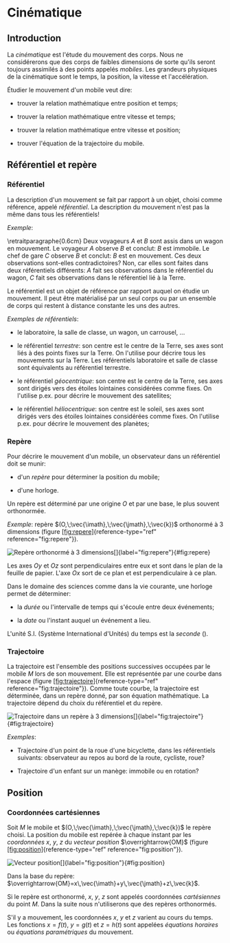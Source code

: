 Cinématique
===========

Introduction
------------

La *cinématique* est l'étude du mouvement des corps. Nous ne
considérerons que des corps de faibles dimensions de sorte qu'ils seront
toujours assimilés à des points appelés *mobiles*. Les grandeurs
physiques de la cinématique sont le temps, la position, la vitesse et
l'accélération.

Étudier le mouvement d'un mobile veut dire:

-   trouver la relation mathématique entre position et temps;

-   trouver la relation mathématique entre vitesse et temps;

-   trouver la relation mathématique entre vitesse et position;

-   trouver l'équation de la trajectoire du mobile.

Référentiel et repère
---------------------

### Référentiel

La description d'un mouvement se fait par rapport à un objet, choisi
comme référence, appelé *référentiel*. La description du mouvement n'est
pas la même dans tous les référentiels!

*Exemple*:

\retraitparagraphe{0.6cm}
Deux voyageurs $A$ et $B$ sont assis dans un wagon en mouvement. Le
voyageur $A$ observe $B$ et conclut: $B$ est immobile. Le chef de gare
$C$ observe $B$ et conclut: $B$ est en mouvement. Ces deux observations
sont-elles contradictoires? Non, car elles sont faites dans deux
référentiels différents: $A$ fait ses observations dans le référentiel
du wagon, $C$ fait ses observations dans le référentiel lié à la Terre.

Le référentiel est un objet de référence par rapport auquel on étudie un
mouvement. Il peut être matérialisé par un seul corps ou par un ensemble
de corps qui restent à distance constante les uns des autres.

*Exemples de référentiels*:

-   le laboratoire, la salle de classe, un wagon, un carrousel, ...

-   le référentiel *terrestre*: son centre est le centre de la Terre,
    ses axes sont liés à des points fixes sur la Terre. On l'utilise
    pour décrire tous les mouvements sur la Terre. Les référentiels
    laboratoire et salle de classe sont équivalents au référentiel
    terrestre.

-   le référentiel *géocentrique*: son centre est le centre de la Terre,
    ses axes sont dirigés vers des étoiles lointaines considérées comme
    fixes. On l'utilise p.ex. pour décrire le mouvement des satellites;

-   le référentiel *héliocentrique*: son centre est le soleil, ses axes
    sont dirigés vers des étoiles lointaines considérées comme fixes. On
    l'utilise p.ex. pour décrire le mouvement des planètes;

### Repère

Pour décrire le mouvement d'un mobile, un observateur dans un
référentiel doit se munir:

-   d'un *repère* pour déterminer la position du mobile;

-   d'une horloge.

Un repère est déterminé par une origine $O$ et par une base, le plus
souvent orthonormée.

*Exemple*: repère $(O,\;\vec{\imath},\;\vec{\jmath},\;\vec{k})$
orthonormé à 3 dimensions
(figure [\[fig:repere\]](#fig:repere){reference-type="ref"
reference="fig:repere"}).

![Repère orthonormé à 3
dimensions[]{label="fig:repere"}](./Figures/Repere){#fig:repere}

Les axes $Oy$ et $Oz$ sont perpendiculaires entre eux et sont dans le
plan de la feuille de papier. L'axe $Ox$ sort de ce plan et est
perpendiculaire à ce plan.

Dans le domaine des sciences comme dans la vie courante, une horloge
permet de déterminer:

-   la *durée* ou l'intervalle de temps qui s'écoule entre deux
    événements;

-   la *date* ou l'instant auquel un événement a lieu.

L'unité S.I. (Système International d'Unités) du temps est la *seconde*
().

### Trajectoire

La trajectoire est l'ensemble des positions successives occupées par le
mobile $M$ lors de son mouvement. Elle est représentée par une courbe
dans l'espace (figure
[\[fig:trajectoire\]](#fig:trajectoire){reference-type="ref"
reference="fig:trajectoire"}). Comme toute courbe, la trajectoire est
déterminée, dans un repère donné, par son équation mathématique. La
trajectoire dépend du choix du référentiel et du repère.

![Trajectoire dans un repère à 3
dimensions[]{label="fig:trajectoire"}](./Figures/Trajectoire){#fig:trajectoire}

*Exemples*:

-   Trajectoire d'un point de la roue d'une bicyclette, dans les
    référentiels suivants: observateur au repos au bord de la route,
    cycliste, roue?

-   Trajectoire d'un enfant sur un manège: immobile ou en rotation?

Position
--------

### Coordonnées cartésiennes

Soit $M$ le mobile et $(O,\;\vec{\imath},\;\vec{\jmath},\;\vec{k})$ le
repère choisi. La position du mobile est repérée à chaque instant par
les *coordonnées* $x$, $y$, $z$ du *vecteur position*
$\overrightarrow{OM}$ (figure
[\[fig:position\]](#fig:position){reference-type="ref"
reference="fig:position"}).

![Vecteur
position[]{label="fig:position"}](./Figures/Position){#fig:position}

Dans la base du repère:
$\overrightarrow{OM}=x\,\vec{\imath}+y\,\vec{\jmath}+z\,\vec{k}$.

Si le repère est orthonormé, $x$, $y$, $z$ sont appelés coordonnées
*cartésiennes* du point $M$. Dans la suite nous n'utiliserons que des
repères orthonormés.

S'il y a mouvement, les coordonnées $x$, $y$ et $z$ varient au cours du
temps. Les fonctions $x = f(t)$, $y = g(t)$ et $z = h(t)$ sont appelées
*équations horaires* ou *équations paramétriques* du mouvement.
